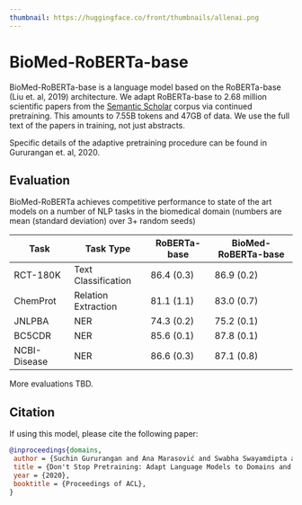 ```yaml
---
thumbnail: https://huggingface.co/front/thumbnails/allenai.png
---
```


# BioMed-RoBERTa-base

BioMed-RoBERTa-base is a language model based on the RoBERTa-base (Liu et. al, 2019) architecture. We adapt RoBERTa-base to 2.68 million scientific papers from the [Semantic Scholar](https://www.semanticscholar.org) corpus via continued pretraining. This amounts to 7.55B tokens and 47GB of data. We use the full text of the papers in training, not just abstracts.

Specific details of the adaptive pretraining procedure can be found in Gururangan et. al, 2020. 


## Evaluation

BioMed-RoBERTa achieves competitive performance to state of the art models on a number of NLP tasks in the biomedical domain (numbers are mean (standard deviation) over 3+ random seeds)


| Task         | Task Type           | RoBERTa-base | BioMed-RoBERTa-base |
|--------------|---------------------|--------------|---------------------|
| RCT-180K     | Text Classification | 86.4 (0.3)   | 86.9 (0.2)          |
| ChemProt     | Relation Extraction | 81.1 (1.1)   | 83.0 (0.7)          |
| JNLPBA       | NER                 | 74.3 (0.2)   | 75.2 (0.1)          |
| BC5CDR       | NER                 | 85.6 (0.1)   | 87.8 (0.1)          |
| NCBI-Disease | NER                 | 86.6 (0.3)   | 87.1 (0.8)          |

More evaluations TBD.

## Citation

If using this model, please cite the following paper:

```bibtex
@inproceedings{domains,
 author = {Suchin Gururangan and Ana Marasović and Swabha Swayamdipta and Kyle Lo and Iz Beltagy and Doug Downey and Noah A. Smith},
 title = {Don't Stop Pretraining: Adapt Language Models to Domains and Tasks},
 year = {2020},
 booktitle = {Proceedings of ACL},
}
```
